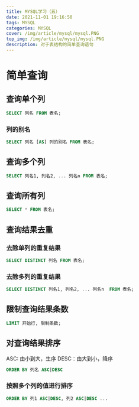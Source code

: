 ```yaml
---
title: MYSQL学习（五）
date: 2021-11-01 19:16:50
tags: MYSQL
categories: MYSQL
cover: /img/article/mysql/mysql.PNG
top_img: /img/article/mysql/mysql.PNG
description: 对于表结构的简单查询语句
---
```


# 简单查询

## 查询单个列

```sql
SELECT 列名 FROM 表名;
```

### 列的别名

```sql
SELECT 列名 [AS] 列的别名 FROM 表名;
```

## 查询多个列

```sql
SELECT 列名1, 列名2, ... 列名n FROM 表名;
```

## 查询所有列

```sql
SELECT * FROM 表名;
```

## 查询结果去重

### 去除单列的重复结果

```sql
SELECT DISTINCT 列名 FROM 表名;
```

### 去除多列的重复结果

```sql
SELECT DISTINCT 列名1, 列名2, ... 列名n  FROM 表名;
```

## 限制查询结果条数

```sql
LIMIT 开始行, 限制条数;
```

## 对查询结果排序

ASC: 由小到大，生序
DESC：由大到小，降序

```sql
ORDER BY 列名 ASC|DESC
```

### 按照多个列的值进行排序

```sql
ORDER BY 列1 ASC|DESC, 列2 ASC|DESC ...
```
